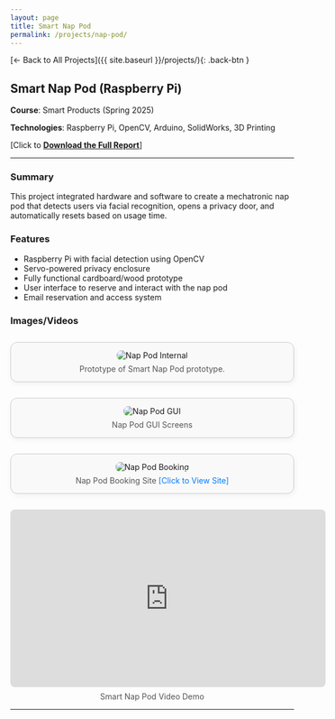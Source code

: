 ```yaml
---
layout: page
title: Smart Nap Pod
permalink: /projects/nap-pod/
---
```


[← Back to All Projects]({{ site.baseurl }}/projects/){: .back-btn }

<style>
.back-btn {
  display: inline-block;
  margin-top: 1em;
  margin-bottom: 2em;
  background-color: #eee;
  color: #333;
  padding: 0.5em 1em;
  border-radius: 8px;
  text-decoration: none;
  font-size: 0.9em;
  transition: background-color 0.2s ease;
}
.back-btn:hover {
  background-color: #ddd;
}
</style>


## Smart Nap Pod (Raspberry Pi)

**Course**: Smart Products (Spring 2025)

**Technologies**: Raspberry Pi, OpenCV, Arduino, SolidWorks, 3D Printing

[Click to [**Download the Full Report**](https://buckeyemailosu-my.sharepoint.com/:b:/g/personal/einstein_15_buckeyemail_osu_edu/EYr96sVKf_dDvc53n9DVc3gBzIeyYqYa_lcQ5s56TYEvfg?e=wsoaTq)]

---

### Summary
This project integrated hardware and software to create a mechatronic nap pod that detects users via facial recognition, opens a privacy door, and automatically resets based on usage time.

### Features
- Raspberry Pi with facial detection using OpenCV
- Servo-powered privacy enclosure
- Fully functional cardboard/wood prototype
- User interface to reserve and interact with the nap pod
- Email reservation and access system

### Images/Videos
<!-- Nap Pod Prototype -->
<figure style="
  max-width: 600px;
  margin: 2em auto;
  padding: 1em;
  border: 1px solid #ccc;
  border-radius: 12px;
  background-color: #f9f9f9;
  text-align: center;
  box-shadow: 2px 4px 10px rgba(0,0,0,0.05);
">
  <img src="{{ site.baseurl }}/assets/img/projects/nap_pod.png" alt="Nap Pod Internal" style="max-width:100%; border-radius: 8px;">
  <figcaption style="margin-top: 0.5em; color: #555;">Prototype of Smart Nap Pod prototype.</figcaption>
</figure>

<!-- GUI -->
<figure style="
  max-width: 600px;
  margin: 2em auto;
  padding: 1em;
  border: 1px solid #ccc;
  border-radius: 12px;
  background-color: #f9f9f9;
  text-align: center;
  box-shadow: 2px 4px 10px rgba(0,0,0,0.05);
">
  <img src="{{ site.baseurl }}/assets/img/projects/nap_pod_gui.png" alt="Nap Pod GUI" style="max-width:100%; border-radius: 8px;">
  <figcaption style="margin-top: 0.5em; color: #555;">Nap Pod GUI Screens</figcaption>
</figure>

<!-- Booking Page -->
<figure style="
  max-width: 600px;
  margin: 2em auto;
  padding: 1em;
  border: 1px solid #ccc;
  border-radius: 12px;
  background-color: #f9f9f9;
  text-align: center;
  box-shadow: 2px 4px 10px rgba(0,0,0,0.05);
">
  <img src="{{ site.baseurl }}/assets/img/projects/nap_pod_booking.png" alt="Nap Pod Booking" style="max-width:100%; border-radius: 8px;">
  <figcaption style="margin-top: 0.5em; color: #555;">
  Nap Pod Booking Site
  <a href="https://outlook.office.com/book/SleepPod@buckeyemail.osu.edu/" target="_blank" style="color: #007bff; text-decoration: none;">
    [Click to View Site]
  </a>
  </figcaption>
</figure>

<!-- Demonstration -->
<div style="text-align: center;">
  <iframe src="https://drive.google.com/file/d/12-9Qq1Vb3uFZoWyvIeGHRKQnCA1Lx7GY/preview"
          width="560" height="315"
          allow="autoplay"
          style="border-radius: 8px; border: none;">
  </iframe>
  <p style="margin-top: 8px; color: #555;">
    Smart Nap Pod Video Demo
  </p>
</div>

---

